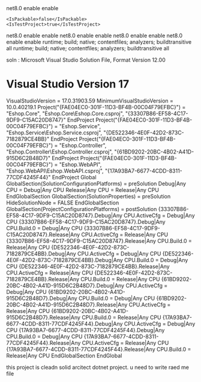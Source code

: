 <Project Sdk="Microsoft.NET.Sdk">

  <PropertyGroup>
    <TargetFramework>net8.0</TargetFramework>
    <ImplicitUsings>enable</ImplicitUsings>
    <Nullable>enable</Nullable>

    <IsPackable>false</IsPackable>
    <IsTestProject>true</IsTestProject>
  </PropertyGroup>

  <ItemGroup>
    <PackageReference Include="coverlet.collector" Version="6.0.0" />
    <PackageReference Include="Microsoft.NET.Test.Sdk" Version="17.8.0" />
    <PackageReference Include="Moq" Version="4.20.70" />
    <PackageReference Include="xunit" Version="2.5.3" />
    <PackageReference Include="xunit.runner.visualstudio" Version="2.5.3" />
  </ItemGroup>

  <ItemGroup>
    <Using Include="Xunit" />
  </ItemGroup>

  <ItemGroup>
    <ProjectReference Include="..\Ecommerce.Service\Ecommerce.Service.csproj" />
    <ProjectReference Include="..\Ecommerce.Core\Ecommerce.Core.csproj" />
  </ItemGroup>

</Project>


<Project Sdk="Microsoft.NET.Sdk">

  <PropertyGroup>
    <TargetFramework>net8.0</TargetFramework>
    <ImplicitUsings>enable</ImplicitUsings>
    <Nullable>enable</Nullable>
  </PropertyGroup>

</Project>


<Project Sdk="Microsoft.NET.Sdk">

  <ItemGroup>
    <ProjectReference Include="..\Eshop.Service\Eshop.Service.csproj" />
    <ProjectReference Include="..\Eshop.Core\Eshop.Core.csproj" />
  </ItemGroup>

  <ItemGroup>
    <PackageReference Include="Microsoft.AspNetCore.Mvc" Version="2.2.0" />
  </ItemGroup>

  <PropertyGroup>
    <TargetFramework>net8.0</TargetFramework>
    <ImplicitUsings>enable</ImplicitUsings>
    <Nullable>enable</Nullable>
  </PropertyGroup>

</Project>


<Project Sdk="Microsoft.NET.Sdk">

  <ItemGroup>
    <ProjectReference Include="..\Eshop.Core\Eshop.Core.csproj" />
  </ItemGroup>

  <ItemGroup>
    <PackageReference Include="AutoMapper" Version="12.0.1" />
    <PackageReference Include="AutoMapper.Extensions.Microsoft.DependencyInjection" Version="12.0.1" />
  </ItemGroup>


  <PropertyGroup>
    <TargetFramework>net8.0</TargetFramework>
    <ImplicitUsings>enable</ImplicitUsings>
    <Nullable>enable</Nullable>
  </PropertyGroup>

</Project>


<Project Sdk="Microsoft.NET.Sdk.Web">

  <PropertyGroup>
    <TargetFramework>net8.0</TargetFramework>
    <Nullable>enable</Nullable>
    <ImplicitUsings>enable</ImplicitUsings>
  </PropertyGroup>

  <ItemGroup>
    <PackageReference Include="CsvHelper" Version="32.0.3" />
    <PackageReference Include="DotNetEnv" Version="3.0.0" />
    <PackageReference Include="EFCore.NamingConventions" Version="8.0.3" />
    <PackageReference Include="Microsoft.AspNetCore.Authentication.JwtBearer" Version="8.0.4" />
    <PackageReference Include="Microsoft.AspNetCore.Identity" Version="2.2.0" />
    <PackageReference Include="Microsoft.AspNetCore.OpenApi" Version="8.0.4" />
    <PackageReference Include="Microsoft.EntityFrameworkCore" Version="8.0.4" />
    <PackageReference Include="Microsoft.EntityFrameworkCore.Design" Version="8.0.4">
      <IncludeAssets>runtime; build; native; contentfiles; analyzers; buildtransitive</IncludeAssets>
      <PrivateAssets>all</PrivateAssets>
    </PackageReference>
    <PackageReference Include="Microsoft.EntityFrameworkCore.Tools" Version="8.0.4">
      <IncludeAssets>runtime; build; native; contentfiles; analyzers; buildtransitive</IncludeAssets>
      <PrivateAssets>all</PrivateAssets>
    </PackageReference>
    <PackageReference Include="Npgsql.EntityFrameworkCore.PostgreSQL" Version="8.0.2" />
    <PackageReference Include="Swashbuckle.AspNetCore" Version="6.4.0" />
    <PackageReference Include="System.IdentityModel.Tokens.Jwt" Version="7.5.1" />
  </ItemGroup>

  <ItemGroup>
    <ProjectReference Include="..\Eshop.Controller\Eshop.Controller.csproj" />
    <ProjectReference Include="..\Eshop.Service\Eshop.Service.csproj" />
    <ProjectReference Include="..\Eshop.Core\Eshop.Core.csproj" />
  </ItemGroup>

</Project>

soln : 
Microsoft Visual Studio Solution File, Format Version 12.00
# Visual Studio Version 17
VisualStudioVersion = 17.0.31903.59
MinimumVisualStudioVersion = 10.0.40219.1
Project("{FAE04EC0-301F-11D3-BF4B-00C04F79EFBC}") = "Eshop.Core", "Eshop.Core\Eshop.Core.csproj", "{33307B86-EF58-4C17-9DF9-C15AC20D8747}"
EndProject
Project("{FAE04EC0-301F-11D3-BF4B-00C04F79EFBC}") = "Eshop.Service", "Eshop.Service\Eshop.Service.csproj", "{DE522346-4E0F-42D2-873C-7182879CE4BB}"
EndProject
Project("{FAE04EC0-301F-11D3-BF4B-00C04F79EFBC}") = "Eshop.Controller", "Eshop.Controller\Eshop.Controller.csproj", "{61BD9202-20BC-4B02-A41D-915D6C2B48D7}"
EndProject
Project("{FAE04EC0-301F-11D3-BF4B-00C04F79EFBC}") = "Eshop.WebAPI", "Eshop.WebAPI\Eshop.WebAPI.csproj", "{17A93BA7-6677-4CDD-8311-77CDF4245F44}"
EndProject
Global
	GlobalSection(SolutionConfigurationPlatforms) = preSolution
		Debug|Any CPU = Debug|Any CPU
		Release|Any CPU = Release|Any CPU
	EndGlobalSection
	GlobalSection(SolutionProperties) = preSolution
		HideSolutionNode = FALSE
	EndGlobalSection
	GlobalSection(ProjectConfigurationPlatforms) = postSolution
		{33307B86-EF58-4C17-9DF9-C15AC20D8747}.Debug|Any CPU.ActiveCfg = Debug|Any CPU
		{33307B86-EF58-4C17-9DF9-C15AC20D8747}.Debug|Any CPU.Build.0 = Debug|Any CPU
		{33307B86-EF58-4C17-9DF9-C15AC20D8747}.Release|Any CPU.ActiveCfg = Release|Any CPU
		{33307B86-EF58-4C17-9DF9-C15AC20D8747}.Release|Any CPU.Build.0 = Release|Any CPU
		{DE522346-4E0F-42D2-873C-7182879CE4BB}.Debug|Any CPU.ActiveCfg = Debug|Any CPU
		{DE522346-4E0F-42D2-873C-7182879CE4BB}.Debug|Any CPU.Build.0 = Debug|Any CPU
		{DE522346-4E0F-42D2-873C-7182879CE4BB}.Release|Any CPU.ActiveCfg = Release|Any CPU
		{DE522346-4E0F-42D2-873C-7182879CE4BB}.Release|Any CPU.Build.0 = Release|Any CPU
		{61BD9202-20BC-4B02-A41D-915D6C2B48D7}.Debug|Any CPU.ActiveCfg = Debug|Any CPU
		{61BD9202-20BC-4B02-A41D-915D6C2B48D7}.Debug|Any CPU.Build.0 = Debug|Any CPU
		{61BD9202-20BC-4B02-A41D-915D6C2B48D7}.Release|Any CPU.ActiveCfg = Release|Any CPU
		{61BD9202-20BC-4B02-A41D-915D6C2B48D7}.Release|Any CPU.Build.0 = Release|Any CPU
		{17A93BA7-6677-4CDD-8311-77CDF4245F44}.Debug|Any CPU.ActiveCfg = Debug|Any CPU
		{17A93BA7-6677-4CDD-8311-77CDF4245F44}.Debug|Any CPU.Build.0 = Debug|Any CPU
		{17A93BA7-6677-4CDD-8311-77CDF4245F44}.Release|Any CPU.ActiveCfg = Release|Any CPU
		{17A93BA7-6677-4CDD-8311-77CDF4245F44}.Release|Any CPU.Build.0 = Release|Any CPU
	EndGlobalSection
EndGlobal


this project is cleadn solid arcitect dotnet project. u need to write raed me file